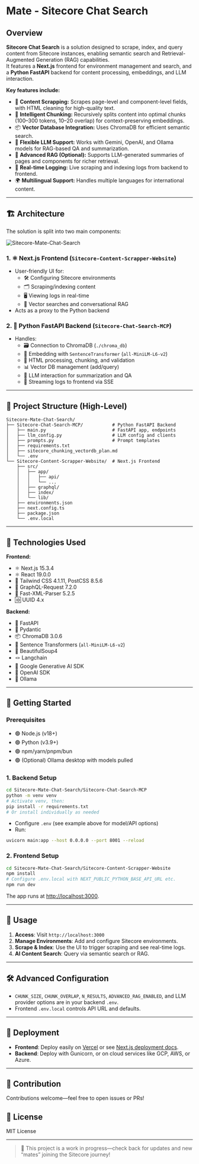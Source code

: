 # Mate - Sitecore Chat Search

## Overview

**Sitecore Chat Search** is a solution designed to scrape, index, and query content from Sitecore instances, enabling semantic search and Retrieval-Augmented Generation (RAG) capabilities.\
It features a **Next.js** frontend for environment management and search, and a **Python FastAPI** backend for content processing, embeddings, and LLM interaction.

**Key features include:**

- 🧩 **Content Scrapping:** Scrapes page-level and component-level fields, with HTML cleaning for high-quality text.
- 📏 **Intelligent Chunking:** Recursively splits content into optimal chunks (100–300 tokens, 10–20 overlap) for context-preserving embeddings.
- 📦 **Vector Database Integration:** Uses ChromaDB for efficient semantic search.
- 🤹 **Flexible LLM Support:** Works with Gemini, OpenAI, and Ollama models for RAG-based QA and summarization.
- 🚀 **Advanced RAG (Optional):** Supports LLM-generated summaries of pages and components for richer retrieval.
- 📡 **Real-time Logging:** Live scraping and indexing logs from backend to frontend.
- 🌍 **Multilingual Support:** Handles multiple languages for international content.

---

## 🏗️ Architecture

The solution is split into two main components:


![Sitecore-Mate-Chat-Search](https://github.com/user-attachments/assets/adffa7df-337b-4dcb-9a5b-ea4b631ea231)



### 1. ⚛️ Next.js Frontend (`Sitecore-Content-Scrapper-Website`)

- User-friendly UI for:
  - 🛠️ Configuring Sitecore environments
  - 🗂️ Scraping/indexing content
  - 🖥️ Viewing logs in real-time
  - 🔎 Vector searches and conversational RAG
- Acts as a proxy to the Python backend

### 2. 🐍 Python FastAPI Backend (`Sitecore-Chat-Search-MCP`)

- Handles:
  - 🗃️ Connection to ChromaDB (`./chroma_db`)
  - 🧬 Embedding with `SentenceTransformer` (`all-MiniLM-L6-v2`)
  - 🧹 HTML processing, chunking, and validation
  - 📊 Vector DB management (add/query)
  - 🧠 LLM interaction for summarization and QA
  - 🔗 Streaming logs to frontend via SSE

---

## 📂 Project Structure (High-Level)

```
Sitecore-Mate-Chat-Search/
├── Sitecore-Chat-Search-MCP/           # Python FastAPI Backend
│   ├── main.py                         # FastAPI app, endpoints
│   ├── llm_config.py                   # LLM config and clients
│   ├── prompts.py                      # Prompt templates
│   ├── requirements.txt
│   ├── sitecore_chunking_vectordb_plan.md
│   └── .env
└── Sitecore-Content-Scrapper-Website/  # Next.js Frontend
    ├── src/
    │   ├── app/
    │   │   ├── api/
    │   │   └── ...
    │   ├── graphql/
    │   ├── index/
    │   └── lib/
    ├── environments.json
    ├── next.config.ts
    ├── package.json
    └── .env.local
```

---

## 🧰 Technologies Used

**Frontend:**

- ⚛️ Next.js 15.3.4
- ⚛️ React 19.0.0
- 🎨 Tailwind CSS 4.1.11, PostCSS 8.5.6
- 🔗 GraphQL-Request 7.2.0
- 📝 Fast-XML-Parser 5.2.5
- 🆔 UUID 4.x

**Backend:**

- 🐍 FastAPI
- 📝 Pydantic
- 📦 ChromaDB 3.0.6
- 🧬 Sentence Transformers (`all-MiniLM-L6-v2`)
- 🍲 BeautifulSoup4
- 🪢 Langchain
- 🤖 Google Generative AI SDK
- 🤖 OpenAI SDK
- 🤖 Ollama

---

## 🚦 Getting Started

### Prerequisites

- 🟢 Node.js (v18+)
- 🟢 Python (v3.9+)
- 🟢 npm/yarn/pnpm/bun
- 🟢 (Optional) Ollama desktop with models pulled

### 1. Backend Setup

```bash
cd Sitecore-Mate-Chat-Search/Sitecore-Chat-Search-MCP
python -m venv venv
# Activate venv, then:
pip install -r requirements.txt
# Or install individually as needed
```

- Configure `.env` (see example above for model/API options)
- Run:

```bash
uvicorn main:app --host 0.0.0.0 --port 8001 --reload
```

### 2. Frontend Setup

```bash
cd Sitecore-Mate-Chat-Search/Sitecore-Content-Scrapper-Website
npm install
# Configure .env.local with NEXT_PUBLIC_PYTHON_BASE_API_URL etc.
npm run dev
```

The app runs at [http://localhost:3000](http://localhost:3000).

---

## 🏁 Usage

1. **Access**: Visit `http://localhost:3000`
2. **Manage Environments**: Add and configure Sitecore environments.
3. **Scrape & Index**: Use the UI to trigger scraping and see real-time logs.
4. **AI Content Search**: Query via semantic search or RAG.

---

## 🛠️ Advanced Configuration

- `CHUNK_SIZE`, `CHUNK_OVERLAP`, `N_RESULTS`, `ADVANCED_RAG_ENABLED`, and LLM provider options are in your backend `.env`.
- Frontend `.env.local` controls API URL and defaults.

---

## 🚀 Deployment

- **Frontend**: Deploy easily on [Vercel](https://vercel.com/) or see [Next.js deployment docs](https://nextjs.org/docs/app/building-your-application/deploying).
- **Backend**: Deploy with Gunicorn, or on cloud services like GCP, AWS, or Azure.

---

## 🤝 Contribution

Contributions welcome—feel free to open issues or PRs!

## 📜 License

MIT License

---

> 🚧 This project is a work in progress—check back for updates and new “mates” joining the Sitecore journey!

